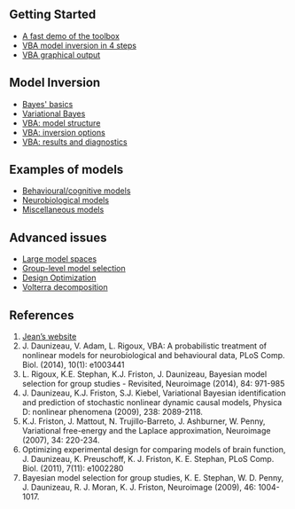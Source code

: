 ## Getting Started

- [A fast demo of the toolbox](Fast-demo-Q-learning-model)
- [VBA model inversion in 4 steps](VBA-model-inversion-in-4-steps)
- [VBA graphical output](VBA-graphical-output)

## Model Inversion

- [Bayes' basics](Bayesian-modelling-introduction)
- [Variational Bayes](The-variational-Bayesian-approach)
- [VBA: model structure](Structure-of-VBA's-generative-model)
- [VBA: inversion options](Controlling-the-inversion-using-VBA-options)
- [VBA: results and diagnostics](VBA-output-structure)

## Examples of models

- [Behavioural/cognitive models](Behavioural-cognitive-models)
- [Neurobiological models](Neurobiological-models)
- [Miscellaneous models](Miscellaneous-models)

## Advanced issues

- [Large model spaces](Comparing-large-spaces-of-models)
- [Group-level model selection](BMS-for-group-studies)
- [Design Optimization](Optimizing-the-experimental-design)
- [Volterra decomposition](Volterra-decomposition)

## References

1. [Jean’s website](https://sites.google.com/site/jeandaunizeauswebsite/code/vb-for-sdcm)
1. J. Daunizeau, V. Adam, L. Rigoux, VBA: A probabilistic treatment of nonlinear models for neurobiological and behavioural data, PLoS Comp. Biol. (2014), 10(1): e1003441
1. L. Rigoux, K.E. Stephan, K.J. Friston, J. Daunizeau, Bayesian model selection for group studies - Revisited, Neuroimage (2014), 84: 971-985
1. J. Daunizeau, K.J. Friston, S.J. Kiebel, Variational Bayesian identification and prediction of stochastic nonlinear dynamic causal models, Physica D: nonlinear phenomena (2009), 238: 2089-2118.
1. K.J. Friston, J. Mattout, N. Trujillo-Barreto, J. Ashburner, W. Penny, Variational free-energy and the Laplace approximation, Neuroimage (2007), 34: 220-234.
1. Optimizing experimental design for comparing models of brain function, J. Daunizeau, K. Preuschoff, K. J. Friston, K. E. Stephan, PLoS Comp. Biol. (2011), 7(11): e1002280
1. Bayesian model selection for group studies, K. E. Stephan, W. D. Penny, J. Daunizeau, R. J. Moran, K. J. Friston, Neuroimage (2009), 46: 1004-1017.
